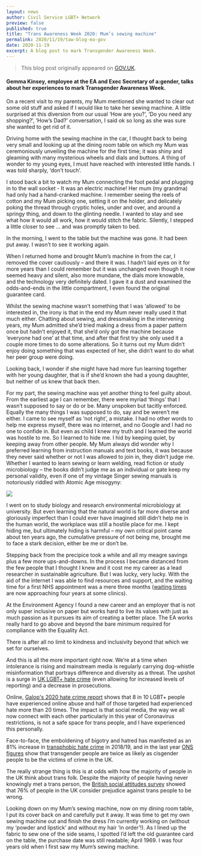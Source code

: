 ```yaml
---
layout: news
author: Civil Service LGBT+ Network
preview: false
published: true
title: "Trans Awareness Week 2020: Mum’s sewing machine"
permalink: 2020/11/19/taw-blog-ea-gov
date: 2020-11-19
excerpt: A blog post to mark Transgender Awareness Week.
---
```


> This blog post originally appeared on [GOV.UK]( https://environmentagency.blog.gov.uk/2020/11/16/mums-sewing-machine/).

#### Gemma Kinsey, employee at the EA and Exec Secretary of a:gender, talks about her experiences to mark Transgender Awareness Week.

On a recent visit to my parents, my Mum mentioned she wanted to clear out some old stuff and asked if I would like to take her sewing machine. A little surprised at this diversion from our usual ‘How are you?’, ‘Do you need any shopping?’, ‘How’s Dad?’ conversation, I said ok so long as she was sure she wanted to get rid of it.

Driving home with the sewing machine in the car, I thought back to being very small and looking up at the dining room table on which my Mum was ceremoniously unveiling the machine for the first time; it was shiny and gleaming with many mysterious wheels and dials and buttons. A thing of wonder to my young eyes, I must have reached with interested little hands. I was told sharply, ‘don’t touch’.

I stood back a bit to watch my Mum connecting the foot pedal and plugging in to the wall socket - It was an electric machine! Her mum (my grandma) had only had a hand-cranked machine. I remember seeing the reels of cotton and my Mum picking one, setting it on the holder, and delicately poking the thread through cryptic holes, under and over, and around a springy thing, and down to the glinting needle. I wanted to stay and see what how it would all work, how it would stitch the fabric. Silently, I stepped a little closer to see … and was promptly taken to bed.

In the morning, I went to the table but the machine was gone. It had been put away. I wasn’t to see it working again.

When I returned home and brought Mum’s machine in from the car, I removed the cover cautiously – and there it was. I hadn’t laid eyes on it for more years than I could remember but it was unchanged even though it now seemed heavy and silent, also more mundane, the dials more knowable, and the technology very definitely dated. I gave it a dust and examined the odds-and-ends in the little compartment, I even found the original guarantee card.

Whilst the sewing machine wasn’t something that I was ‘allowed’ to be interested in, the irony is that in the end my Mum never really used it that much either. Chatting about sewing, and dressmaking in the intervening years, my Mum admitted she’d tried making a dress from a paper pattern once but hadn’t enjoyed it, that she’d only got the machine because ‘everyone had one’ at that time, and after that first try she only used it a couple more times to do some alterations. So it turns out my Mum didn’t enjoy doing something that was expected of her, she didn’t want to do what her peer group were doing.

Looking back, I wonder if she might have had more fun learning together with her young daughter, that is if she’d known she had a young daughter, but neither of us knew that back then.

For my part, the sewing machine was yet another thing to feel guilty about. From the earliest age I can remember, there were myriad ‘things’ that I wasn’t supposed to say or do or be. Many unspoken but tacitly enforced. Equally the many things I was supposed to do, say and be weren’t me either. I came to see myself as ‘not right’, a mistake. I had no other words to help me express myself, there was no internet, and no Google and I had no one to confide in. But even as child I knew my truth and I learned the world was hostile to me. So I learned to hide me. I hid by keeping quiet, by keeping away from other people. My Mum always did wonder why I preferred learning from instruction manuals and text books, it was because they never said whether or not I was allowed to join in, they didn’t judge me. Whether I wanted to learn sewing or learn welding, read fiction or study microbiology – the books didn’t judge me as an individual or gate keep my personal validity, even if one of my vintage Singer sewing manuals is notoriously riddled with Atomic Age misogyny:

![](https://www.civilservice.lgbt/images/store/posts/taw-blog-pic.png)

I went on to study biology and research environmental microbiology at university. But even learning that the natural world is far more diverse and gloriously imperfect than I could ever have imagined still didn’t help me in the human world, the workplace was still a hostile place for me. I kept hiding me, but ultimately hiding is harmful – my own critical point came about ten years ago, the cumulative pressure of not being me, brought me to face a stark decision, either be me or don’t be.

Stepping back from the precipice took a while and all my meagre savings plus a few more ups-and-downs. In the process I became distanced from the few people that I thought I knew and it cost me my career as a lead researcher in sustainable agriculture. But I was lucky, very lucky. With the aid of the internet I was able to find resources and support, and the waiting time for a first NHS appointment was a mere three months ([waiting times]( https://www.pinknews.co.uk/2020/08/13/nhs-trans-patients-laurels-gender-identity-clinic-south-west-waiting-list-yeovil-pride/) are now approaching four years at some clinics).

At the Environment Agency I found a new career and an employer that is not only super inclusive on paper but works hard to live its values with just as much passion as it pursues its aim of creating a better place. The EA works really hard to go above and beyond the bare minimum required for compliance with the Equality Act.

There is after all no limit to kindness and inclusivity beyond that which we set for ourselves.

And this is all the more important right now. We’re at a time when intolerance is rising and mainstream media is regularly carrying dog-whistle misinformation that portrays difference and diversity as a threat. The upshot is a surge in [UK LGBT+ hate crime]( https://www.hrw.org/news/2019/10/23/uk-lgbt-hate-crimes-stats-make-shocking-reading) (even allowing for increased levels of reporting) and a decrease in prosecutions.

Online, [Galop's 2020 hate crime report]( http://www.galop.org.uk/online-hate-crime-report-2020/) shows that 8 in 10 LGBT+ people have experienced online abuse and half of those targeted had experienced hate more than 20 times. The impact is that social media, the way we all now connect with each other particularly in this year of Coronavirus restrictions, is not a safe space for trans people, and I have experienced this personally.

Face-to-face, the emboldening of bigotry and hatred has manifested as an 81% increase in [transphobic hate crime]( https://www.pinknews.co.uk/2019/06/27/transgender-hate-crimes-rocket-81-uk/) in 2018/19, and in the last year [ONS figures]( https://www.ons.gov.uk/peoplepopulationandcommunity/crimeandjustice/bulletins/crimeinenglandandwales/yearendingmarch2020#other-types-of-violence) show that transgender people are twice as likely as cisgender people to be the victims of crime in the UK.

The really strange thing is this is at odds with how the majority of people in the UK think about trans folk. Despite the majority of people having never knowingly met a trans person, the [British social attitudes survey]( https://www.pinknews.co.uk/2020/08/10/british-social-attitudes-transphobia-trans-prejudice-equality-human-rights-commission/) showed that 76% of people in the UK consider prejudice against trans people to be wrong.

Looking down on my Mum’s sewing machine, now on my dining room table, I put its cover back on and carefully put it away. It was time to get my own sewing machine out and finish the dress I’m currently working on (without my ‘powder and lipstick’ and without my hair ‘in order’!). As I lined up the fabric to sew one of the side seams, I spotted I’d left the old guarantee card on the table, the purchase date was still readable; April 1969. I was four years old when I first saw my Mum’s sewing machine.
